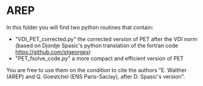 # AREP
In this folder you will find two python routines that contain:

  - "VDI_PET_corrected.py" the corrected version of PET after the VDI norm (based on Djordje Spasic's python translation of the fortran code https://github.com/stgeorges)
  - "PET_fsolve_code.py" a more compact and efficient version of PET

You are free to use them on the condition to cite the authors
   "E. Walther (AREP) and Q. Goestchel (ENS Paris-Saclay),  after D. Spasic's version".
